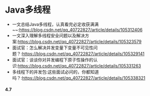 # Java多线程

* 一文总结Java多线程，认真看完必定收获满满~~:https://blog.csdn.net/qq_40722827/article/details/105312406
* 一文深入理解多线程安全问题以及解决方案:https://blog.csdn.net/qq_40722827/article/details/105323579
* 面试官：怎么解决并发变量下变量不可见性问题？:https://blog.csdn.net/qq_40722827/article/details/105329141
* 面试官：谈谈你对并发编程下原子性操作的认识:https://blog.csdn.net/qq_40722827/article/details/105331263
* 多线程下的并发包:这些面试必问的，你都知道吗？:https://blog.csdn.net/qq_40722827/article/details/105338321

#### 4.7
